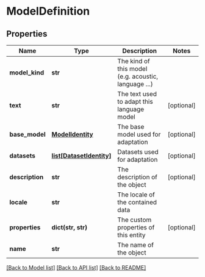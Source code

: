 # ModelDefinition

## Properties
Name | Type | Description | Notes
------------ | ------------- | ------------- | -------------
**model_kind** | **str** | The kind of this model (e.g. acoustic, language ...) | 
**text** | **str** | The text used to adapt this language model | [optional] 
**base_model** | [**ModelIdentity**](ModelIdentity.md) | The base model used for adaptation | [optional] 
**datasets** | [**list[DatasetIdentity]**](DatasetIdentity.md) | Datasets used for adaptation | [optional] 
**description** | **str** | The description of the object | [optional] 
**locale** | **str** | The locale of the contained data | 
**properties** | **dict(str, str)** | The custom properties of this entity | [optional] 
**name** | **str** | The name of the object | 

[[Back to Model list]](../README.md#documentation-for-models) [[Back to API list]](../README.md#documentation-for-api-endpoints) [[Back to README]](../README.md)


